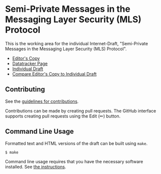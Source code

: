 # Semi-Private Messages in the Messaging Layer Security (MLS) Protocol

This is the working area for the individual Internet-Draft, "Semi-Private Messages in the Messaging Layer Security (MLS) Protocol".

* [Editor's Copy](https://rohanmahy.github.io/mls-semiprivatemessage/#go.draft-mahy-mls-semiprivatemessage.html)
* [Datatracker Page](https://datatracker.ietf.org/doc/draft-mahy-mls-semiprivatemessage)
* [Individual Draft](https://datatracker.ietf.org/doc/html/draft-mahy-mls-semiprivatemessage)
* [Compare Editor's Copy to Individual Draft](https://rohanmahy.github.io/mls-semiprivatemessage/#go.draft-mahy-mls-semiprivatemessage.diff)


## Contributing

See the
[guidelines for contributions](https://github.com/rohanmahy/mls-semiprivatemessage/blob/main/CONTRIBUTING.md).

Contributions can be made by creating pull requests.
The GitHub interface supports creating pull requests using the Edit (✏) button.


## Command Line Usage

Formatted text and HTML versions of the draft can be built using `make`.

```sh
$ make
```

Command line usage requires that you have the necessary software installed.  See
[the instructions](https://github.com/martinthomson/i-d-template/blob/main/doc/SETUP.md).

